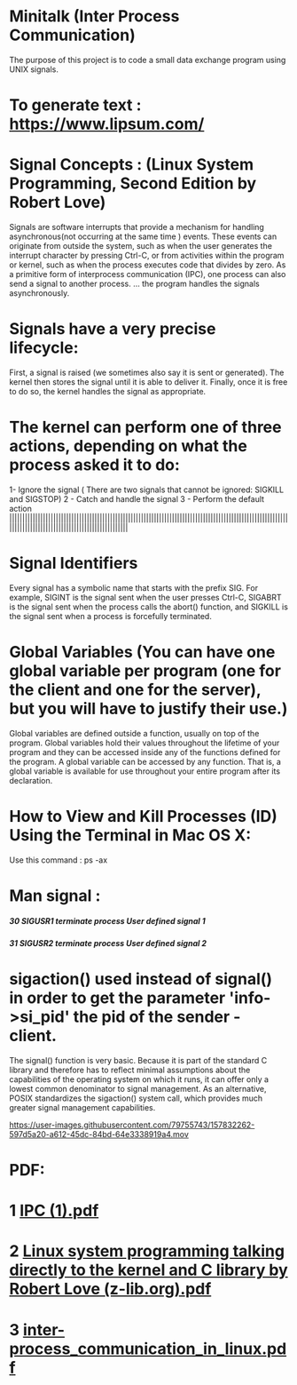 # Minitalk (Inter Process Communication)
The purpose of this project is to code a small data exchange program using UNIX signals.

# To generate text : https://www.lipsum.com/

# Signal Concepts :  (Linux System Programming, Second Edition by Robert Love)

Signals are software interrupts that provide a mechanism for handling asynchronous(not occurring at the same time ) events. 
These events can originate from outside the system, such as when the user generates the interrupt character by pressing Ctrl-C, 
or from activities within the program or kernel, such as when the process executes code that divides by zero. As a primitive form of interprocess communication (IPC), one process can also send a signal to another process.
	… the program handles the signals asynchronously. 
  
# Signals have a very precise lifecycle:
First, a signal is raised (we sometimes also say it is sent or generated). The kernel then stores the signal until it is able to deliver it.
Finally, once it is free to do so, the kernel handles the signal as appropriate.

# The kernel can perform one of three actions, depending on what the process asked it to do: 
1- Ignore the signal ( There are two signals that cannot be ignored: SIGKILL and SIGSTOP)
2 - Catch and handle the signal
3 - Perform the default action
||||||||||||||||||||||||||||||||||||||||||||||||||||||||||||||||||||||||||||||||||||||||||||||||||||||||||||||||||||||||||||||||||||||||||||||||||||||||||

# Signal Identifiers 
Every signal has a symbolic name that starts with the prefix SIG. For example, SIGINT is the signal sent when the user presses Ctrl-C,
SIGABRT is the signal sent when the process calls the abort() function, and SIGKILL is the signal sent when a process is forcefully terminated.

# Global Variables (You can have one global variable per program (one for the client and one for the server), but you will have to justify their use.)
Global variables are defined outside a function, usually on top of the program. Global variables hold their values throughout the lifetime of your program and they can be accessed inside any of the functions defined for the program.
A global variable can be accessed by any function. That is, a global variable is available for use throughout your entire program after its declaration. 

# How to View and Kill Processes (ID) Using the Terminal in Mac OS X:
Use this command : ps -ax
 
# Man  signal :
##### 30    SIGUSR1      terminate process    User defined signal 1
##### 31    SIGUSR2      terminate process    User defined signal 2

# sigaction() used instead of signal() in order to get the parameter 'info->si_pid' the pid of the sender - client.
The signal() function is very basic. Because it is part of the standard C library and therefore has to reflect minimal assumptions about the capabilities of the operating system on which it runs, it can offer only a lowest common denominator to signal management. As an alternative, POSIX standardizes the sigaction() system call, which provides much greater signal management capabilities. 


https://user-images.githubusercontent.com/79755743/157832262-597d5a20-a612-45dc-84bd-64e3338919a4.mov


# PDF:

# 1 [IPC (1).pdf](https://github.com/anastabiti/Minitalk-/files/8230464/IPC.1.pdf)
# 2 [Linux system programming talking directly to the kernel and C library by Robert Love (z-lib.org).pdf](https://github.com/anastabiti/Minitalk-/files/8230465/Linux.system.programming.talking.directly.to.the.kernel.and.C.library.by.Robert.Love.z-lib.org.pdf)
# 3 [inter-process_communication_in_linux.pdf](https://github.com/anastabiti/Minitalk-/files/8230468/inter-process_communication_in_linux.pdf)




